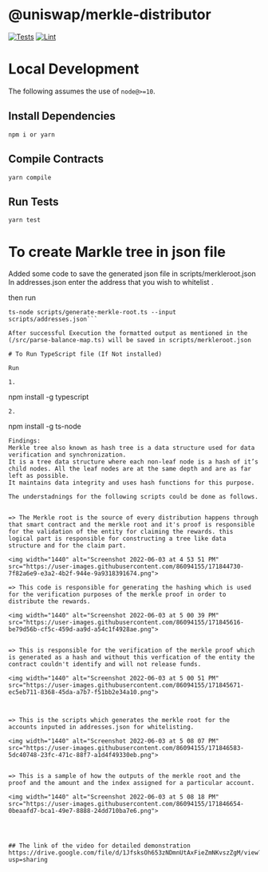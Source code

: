 # @uniswap/merkle-distributor

[![Tests](https://github.com/Uniswap/merkle-distributor/workflows/Tests/badge.svg)](https://github.com/Uniswap/merkle-distributor/actions?query=workflow%3ATests)
[![Lint](https://github.com/Uniswap/merkle-distributor/workflows/Lint/badge.svg)](https://github.com/Uniswap/merkle-distributor/actions?query=workflow%3ALint)

# Local Development

The following assumes the use of `node@>=10`.

## Install Dependencies

```
npm i or yarn
```

## Compile Contracts

`yarn compile`

## Run Tests

`yarn test`

# To create Markle tree in json file

Added some code to save the generated json file in scripts/merkleroot.json
In addresses.json enter the address that you wish to whitelist . 

then run

```
ts-node scripts/generate-merkle-root.ts --input scripts/addresses.json```

After successful Execution the formatted output as mentioned in the (/src/parse-balance-map.ts) will be saved in scripts/merkleroot.json

# To Run TypeScript file (If Not installed)

Run

1. 
```
npm install -g typescript
```
2. 
```
npm install -g ts-node
```
Findings:
Merkle tree also known as hash tree is a data structure used for data verification and synchronization. 
It is a tree data structure where each non-leaf node is a hash of it’s child nodes. All the leaf nodes are at the same depth and are as far left as possible. 
It maintains data integrity and uses hash functions for this purpose. 

The understadnings for the following scripts could be done as follows.


=> The Merkle root is the source of every distribution happens through that smart contract and the merkle root and it's proof is responsible for the validation of the entity for claiming the rewards. this logical part is responsible for constructing a tree like data structure and for the claim part.

<img width="1440" alt="Screenshot 2022-06-03 at 4 53 51 PM" src="https://user-images.githubusercontent.com/86094155/171844730-7f82a6e9-e3a2-4b2f-944e-9a9318391674.png">

=> This code is responsible for generating the hashing which is used for the verification purposes of the merkle proof in order to distribute the rewards. 

<img width="1440" alt="Screenshot 2022-06-03 at 5 00 39 PM" src="https://user-images.githubusercontent.com/86094155/171845616-be79d56b-cf5c-459d-aa9d-a54c1f4928ae.png">


=> This is responsible for the verification of the merkle proof which is generated as a hash and without this verfication of the entity the contract couldn't identify and will not release funds. 

<img width="1440" alt="Screenshot 2022-06-03 at 5 00 51 PM" src="https://user-images.githubusercontent.com/86094155/171845671-ec5eb711-8368-45da-a7b7-f51bb2e34a10.png">



=> This is the scripts which generates the merkle root for the accounts inputed in addresses.json for whitelisting.

<img width="1440" alt="Screenshot 2022-06-03 at 5 08 07 PM" src="https://user-images.githubusercontent.com/86094155/171846583-5dc40748-23fc-471c-88f7-a1d4f49330eb.png">


=> This is a sample of how the outputs of the merkle root and the proof and the amount and the index assigned for a particular account.

<img width="1440" alt="Screenshot 2022-06-03 at 5 08 18 PM" src="https://user-images.githubusercontent.com/86094155/171846654-0beaafd7-bca1-49e7-8888-24dd710ba7e6.png">




## The link of the video for detailed demonstration
https://drive.google.com/file/d/1JfsksOh653zNDmnUtAxFieZmNKvszZgM/view?usp=sharing